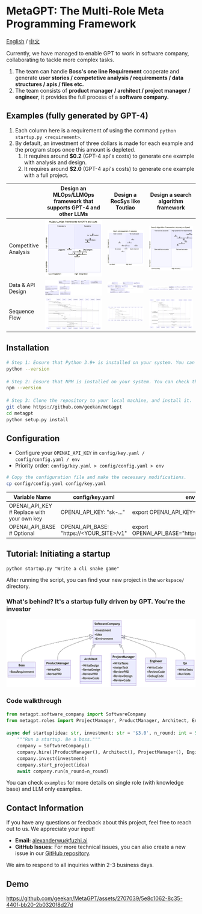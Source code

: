 # MetaGPT: The Multi-Role Meta Programming Framework

[English](./README.md) / [中文](./README_CN.md)

Currently, we have managed to enable GPT to work in software company, collaborating to tackle more complex tasks.

1. The team can handle **Boss's one line Requirement** cooperate and generate **user stories / competetive analysis / requirements / data structures / apis / files etc.**
2. The team consists of **product manager / architect / project manager / engineer**, it provides the full process of a **software company.**

## Examples (fully generated by GPT-4)

1. Each column here is a requirement of using the command `python startup.py <requirement>`.
2. By default, an investment of three dollars is made for each example and the program stops once this amount is depleted.
   1. It requires around **$0.2** (GPT-4 api's costs) to generate one example with analysis and design.
   2. It requires around **$2.0** (GPT-4 api's costs) to generate one example with a full project.

|                      | Design an MLOps/LLMOps framework that supports GPT-4 and other LLMs                                     | Design a RecSys like Toutiao                                                                                         | Design a search algorithm framework                                                                                                   |
|----------------------|---------------------------------------------------------------------------------------------------------|----------------------------------------------------------------------------------------------------------------------|---------------------------------------------------------------------------------------------------------------------------------------|
| Competitive Analysis | ![LLMOps Competitive Analysis](resources/workspace/llmops_framework/resources/competitive_analysis.png) | ![Jinri Toutiao Recsys Competitive Analysis](resources/workspace/content_rec_sys/resources/competitive_analysis.png) | ![Search Algorithm Framework Competitive Analysis](resources/workspace/search_algorithm_framework/resources/competitive_analysis.png) |
| Data & API Design    | ![LLMOps Data & API Design](resources/workspace/llmops_framework/resources/data_api_design.png)         | ![Jinri Toutiao Recsys Data & API Design](resources/workspace/content_rec_sys/resources/data_api_design.png)         | ![Search Algorithm Framework Data & API Design](resources/workspace/search_algorithm_framework/resources/data_api_design.png)         |
| Sequence Flow        | ![LLMOps Sequence Flow](resources/workspace/llmops_framework/resources/seq_flow.png)                    | ![Jinri Toutiao Recsys Sequence Flow](resources/workspace/content_rec_sys/resources/seq_flow.png)                    | ![Search Algorithm Framework Sequence Flow](resources/workspace/search_algorithm_framework/resources/seq_flow.png)                    |


## Installation

```bash
# Step 1: Ensure that Python 3.9+ is installed on your system. You can check this by using:
python --version

# Step 2: Ensure that NPM is installed on your system. You can check this by using:
npm --version

# Step 3: Clone the repository to your local machine, and install it.
git clone https://github.com/geekan/metagpt
cd metagpt
python setup.py install
```

## Configuration

- Configure your `OPENAI_API_KEY` in `config/key.yaml / config/config.yaml / env`
- Priority order: `config/key.yaml > config/config.yaml > env`

```bash
# Copy the configuration file and make the necessary modifications.
cp config/config.yaml config/key.yaml
```

| Variable Name                              | config/key.yaml                           | env                            |
|--------------------------------------------|-------------------------------------------|--------------------------------|
| OPENAI_API_KEY # Replace with your own key | OPENAI_API_KEY: "sk-..."                  | export OPENAI_API_KEY="sk-..." |
| OPENAI_API_BASE # Optional                            | OPENAI_API_BASE: "https://<YOUR_SITE>/v1" | export OPENAI_API_BASE="https://<YOUR_SITE>/v1"   |

## Tutorial: Initiating a startup

```shell
python startup.py "Write a cli snake game"
```

After running the script, you can find your new project in the `workspace/` directory.

### What's behind? It's a startup fully driven by GPT. You're the investor

![A software company consists of LLM-based roles](./resources/software_company_cd.jpeg)

### Code walkthrough

```python
from metagpt.software_company import SoftwareCompany
from metagpt.roles import ProjectManager, ProductManager, Architect, Engineer

async def startup(idea: str, investment: str = '$3.0', n_round: int = 5):
    """Run a startup. Be a boss."""
    company = SoftwareCompany()
    company.hire([ProductManager(), Architect(), ProjectManager(), Engineer()])
    company.invest(investment)
    company.start_project(idea)
    await company.run(n_round=n_round)
```

You can check `examples` for more details on single role (with knowledge base) and LLM only examples.

## Contact Information

If you have any questions or feedback about this project, feel free to reach out to us. We appreciate your input!

- **Email:** alexanderwu@fuzhi.ai
- **GitHub Issues:** For more technical issues, you can also create a new issue in our [GitHub repository](https://github.com/geekan/metagpt/issues).

We aim to respond to all inquiries within 2-3 business days.

## Demo

https://github.com/geekan/MetaGPT/assets/2707039/5e8c1062-8c35-440f-bb20-2b0320f8d27d
